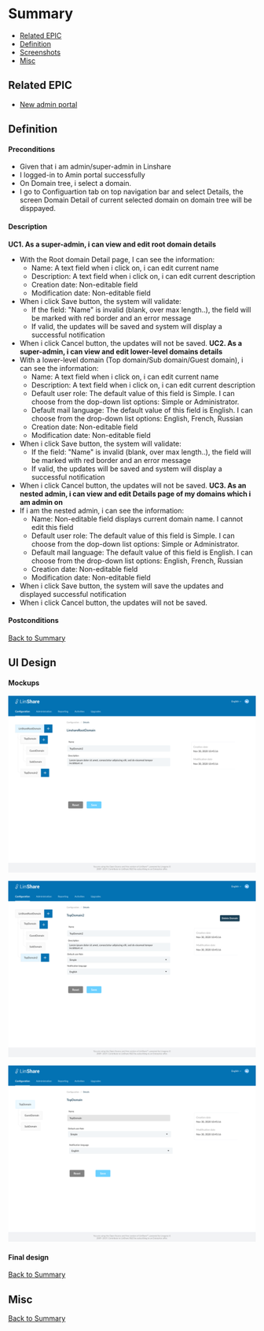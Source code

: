 # Summary

* [Related EPIC](#related-epic)
* [Definition](#definition)
* [Screenshots](#screenshots)
* [Misc](#misc)

## Related EPIC

* [New admin portal](./README.md)

## Definition

#### Preconditions

* Given that i am admin/super-admin in Linshare 
* I logged-in to Amin portal successfully
* On Domain tree, i select a domain. 
* I go to Configuartion tab on top navigation bar and select Details, the screen Domain Detail of current selected domain on domain tree will be disppayed.

#### Description

**UC1. As a super-admin, i can view and edit root domain details**
* With the Root domain Detail page, I can see the information: 
   * Name: A text field when i click on, i can edit current name 
   * Description: A text field when i click on, i can edit current description
   * Creation date: Non-editable field
   * Modification date: Non-editable field
* When i click Save button, the system will validate:
   * If the field: "Name" is invalid (blank, over max length..), the field will be marked with red border and an error message
   * If valid, the updates will be saved and system will display a successful notification
* When i click Cancel button, the updates will not be saved.
**UC2. As a super-admin, i can view and edit lower-level domains details**
* With a lower-level domain (Top domain/Sub domain/Guest domain), i can see the information:
   * Name: A text field when i click on, i can edit current name 
   * Description: A text field when i click on, i can edit current description
   * Default user role: The default value of this field is Simple. I can choose from the dop-down list options: Simple or Administrator. 
   * Default mail language:  The default value of this field is English. I can choose from the drop-down list options: English, French, Russian
   * Creation date: Non-editable field
   * Modification date: Non-editable field
* When i click Save button, the system will validate:
   * If the field: "Name" is invalid (blank, over max length..), the field will be marked with red border and an error message
   * If valid, the updates will be saved and system will display a successful notification
* When i click Cancel button, the updates will not be saved.
**UC3. As an nested admin, i can view and edit Details page of my domains which i am admin on**
* If i am the nested admin, i can see the information:
   * Name: Non-editable field displays current domain name. I cannot edit this field
   * Default user role: The default value of this field is Simple. I can choose from the dop-down list options: Simple or Administrator. 
   * Default mail language:  The default value of this field is English. I can choose from the drop-down list options: English, French, Russian
   * Creation date: Non-editable field
   * Modification date: Non-editable field
* When i click Save button, the system will save the updates and displayed successful notification
* When i click Cancel button, the updates will not be saved.

#### Postconditions

[Back to Summary](#summary)

## UI Design

#### Mockups

![story](./mockups/18.3.png)

![story](./mockups/18.1.png)

![story](./mockups/18.2.png)

#### Final design

[Back to Summary](#summary)
## Misc

[Back to Summary](#summary)
